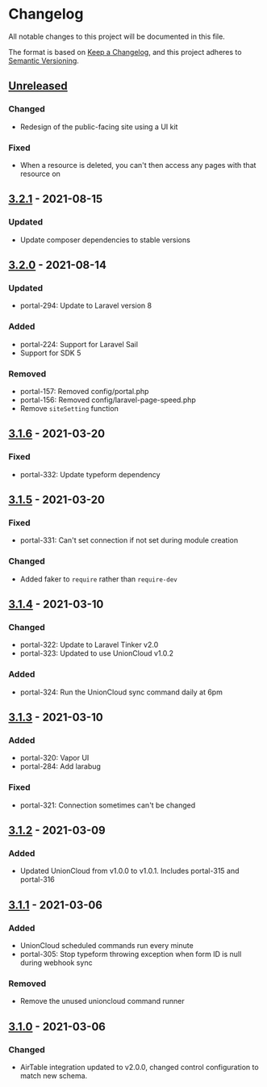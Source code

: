 # Changelog

All notable changes to this project will be documented in this file.

The format is based on [Keep a Changelog](https://keepachangelog.com/en/1.0.0/),
and this project adheres to [Semantic Versioning](https://semver.org/spec/v2.0.0.html).

## [Unreleased]

### Changed
- Redesign of the public-facing site using a UI kit

### Fixed
- When a resource is deleted, you can't then access any pages with that resource on

## [3.2.1] - 2021-08-15

### Updated
- Update composer dependencies to stable versions

## [3.2.0] - 2021-08-14

### Updated
- portal-294: Update to Laravel version 8

### Added
- portal-224: Support for Laravel Sail
- Support for SDK 5

### Removed
- portal-157: Removed config/portal.php
- portal-156: Removed config/laravel-page-speed.php
- Remove `siteSetting` function

## [3.1.6] - 2021-03-20

### Fixed
- portal-332: Update typeform dependency

## [3.1.5] - 2021-03-20

### Fixed
- portal-331: Can't set connection if not set during module creation

### Changed
- Added faker to `require` rather than `require-dev`

## [3.1.4] - 2021-03-10

### Changed
- portal-322: Update to Laravel Tinker v2.0
- portal-323: Updated to use UnionCloud v1.0.2

### Added
- portal-324: Run the UnionCloud sync command daily at 6pm

## [3.1.3] - 2021-03-10

### Added
- portal-320: Vapor UI
- portal-284: Add larabug

### Fixed
- portal-321: Connection sometimes can't be changed

## [3.1.2] - 2021-03-09

### Added
- Updated UnionCloud from v1.0.0 to v1.0.1. Includes portal-315 and portal-316

## [3.1.1] - 2021-03-06

### Added
- UnionCloud scheduled commands run every minute
- portal-305: Stop typeform throwing exception when form ID is null during webhook sync

### Removed
- Remove the unused unioncloud command runner

## [3.1.0] - 2021-03-06

### Changed
- AirTable integration updated to v2.0.0, changed control configuration to match new schema.

[Unreleased]: https://github.com/bristol-su/portal/compare/v3.2.1...HEAD
[3.2.1]: https://github.com/bristol-su/portal/compare/v3.2.0...v3.2.1
[3.2.0]: https://github.com/bristol-su/portal/compare/v3.1.6...v3.2.0
[3.1.6]: https://github.com/bristol-su/portal/compare/v3.1.5...v3.1.6
[3.1.5]: https://github.com/bristol-su/portal/compare/v3.1.4...v3.1.5
[3.1.4]: https://github.com/bristol-su/portal/compare/v3.1.3...v3.1.4
[3.1.3]: https://github.com/bristol-su/portal/compare/v3.1.2...v3.1.3
[3.1.2]: https://github.com/bristol-su/portal/compare/v3.1.1...v3.1.2
[3.1.1]: https://github.com/bristol-su/portal/compare/v3.1.0...v3.1.1
[3.1.0]: https://github.com/bristol-su/portal/releases/tag/v3.1.0
